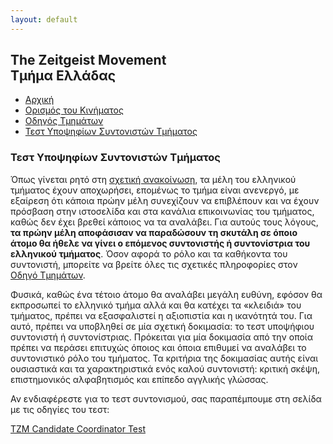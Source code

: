 ```yaml
---
layout: default
---
```


## The Zeitgeist Movement <br/> Τμήμα Ελλάδας

<ul class="menu">
<li><a href="/">Αρχική</a></li>
<li><a href="/tzmdefined">Ορισμός του Κινήματος</a></li>
<li><a href="/guide">Οδηγός Τμημάτων</a></li>
<li><a href="/coordinator" class="active">Τεστ Υποψηφίων Συντονιστών Τμήματος</a></li>
</ul>

### Τεστ Υποψηφίων Συντονιστών Τμήματος

Όπως γίνεται ρητό στη [σχετική ανακοίνωση](/), τα μέλη του ελληνικού τμήματος έχουν αποχωρήσει, επομένως το τμήμα είναι ανενεργό, με εξαίρεση ότι κάποια πρώην μέλη συνεχίζουν να επιβλέπουν και να έχουν πρόσβαση στην ιστοσελίδα και στα κανάλια επικοινωνίας του τμήματος, καθώς δεν έχει βρεθεί κάποιος να τα αναλάβει. Για αυτούς τους λόγους, **τα πρώην μέλη αποφάσισαν να παραδώσουν τη σκυτάλη σε όποιο άτομο θα ήθελε να γίνει ο επόμενος συντονιστής ή συντονίστρια του ελληνικού τμήματος**. Όσον αφορά το ρόλο και τα καθήκοντα του συντονιστή, μπορείτε να βρείτε όλες τις σχετικές πληροφορίες στον [Οδηγό Τμημάτων](/guide).

Φυσικά, καθώς ένα τέτοιο άτομο θα αναλάβει μεγάλη ευθύνη, εφόσον θα εκπροσωπεί το ελληνικό τμήμα αλλά και θα κατέχει τα «κλειδιά» του τμήματος, πρέπει να εξασφαλιστεί η αξιοπιστία και η ικανότητά του. Για αυτό, πρέπει να υποβληθεί σε μία σχετική δοκιμασία: το τεστ υποψήφιου συντονιστή ή συντονίστριας. Πρόκειται για μία δοκιμασία από την οποία πρέπει να περάσει επιτυχώς όποιος και όποια επιθυμεί να αναλάβει το συντονιστικό ρόλο του τμήματος. Τα κριτήρια της δοκιμασίας αυτής είναι ουσιαστικά και τα χαρακτηριστικά ενός καλού συντονιστή: κριτική σκέψη, επιστημονικός αλφαβητισμός και επίπεδο αγγλικής γλώσσας.

Αν ενδιαφέρεστε για το τεστ συντονισμού, σας παραπέμπουμε στη σελίδα με τις οδηγίες του τεστ:

[TZM Candidate Coordinator Test](https://docs.google.com/forms/d/e/1FAIpQLSdCwHnoCBM96R75ZvR8nEwFP7D8CVKIMjTWMxO7bcSRo_Zp7w/viewform?c=0&w=1&usp=mail_form_link)
